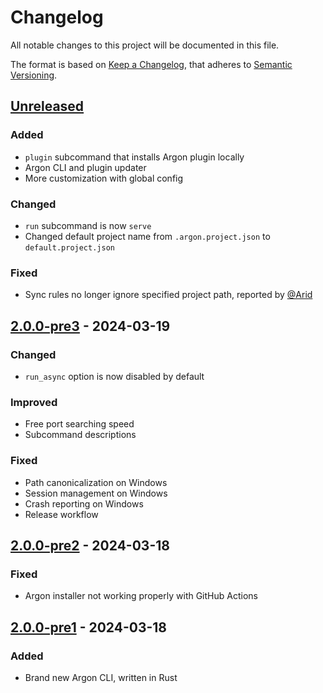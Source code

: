 # Changelog

All notable changes to this project will be documented in this file.

The format is based on [Keep a Changelog](https://keepachangelog.com/en/1.1.0/), that adheres to [Semantic Versioning](https://semver.org/spec/v2.0.0.html).

## [Unreleased]

### Added

- `plugin` subcommand that installs Argon plugin locally
- Argon CLI and plugin updater
- More customization with global config

### Changed

- `run` subcommand is now `serve`
- Changed default project name from `.argon.project.json` to `default.project.json`

### Fixed

- Sync rules no longer ignore specified project path, reported by [@Arid](https://github.com/AridAjd)

## [2.0.0-pre3] - 2024-03-19

### Changed

- `run_async` option is now disabled by default

### Improved

- Free port searching speed
- Subcommand descriptions

### Fixed

- Path canonicalization on Windows
- Session management on Windows
- Crash reporting on Windows
- Release workflow

## [2.0.0-pre2] - 2024-03-18

### Fixed

- Argon installer not working properly with GitHub Actions

## [2.0.0-pre1] - 2024-03-18

### Added

- Brand new Argon CLI, written in Rust

[Unreleased]: https://github.com/argon-rbx/argon/compare/2.0.0-pre3...HEAD
[2.0.0-pre3]: https://github.com/argon-rbx/argon/compare/2.0.0-pre2...2.0.0-pre3
[2.0.0-pre2]: https://github.com/argon-rbx/argon/compare/2.0.0-pre1...2.0.0-pre2
[2.0.0-pre1]: https://github.com/argon-rbx/argon/compare/3057ca895492519fc29e7ab0bd8bdebc86d3e53c...2.0.0-pre1
